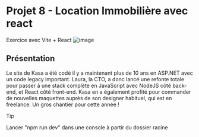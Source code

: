 # Projet 8 - Location Immobilière avec react
Exercice avec Vite + React ![image](https://vetores.org/wp-content/uploads/vite-js-logo.png)

## Présentation
Le site de Kasa a été codé il y a maintenant plus de 10 ans en ASP.NET avec un code legacy important. 
Laura, la CTO, a donc lancé une refonte totale pour passer à une stack complète en JavaScript avec NodeJS côté back-end, et React côté front-end. Kasa en a également profité pour commander de nouvelles maquettes auprès de son designer habituel, qui est en freelance. Un gros chantier pour cette année !

> [!TIP]
Lancer "npm run dev" dans une console à partir du dossier racine
